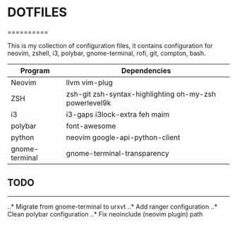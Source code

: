 # DOTFILES
==========

This is my collection of configuration files, it contains configuration for
neovim, zshell, i3, polybar, gnome-terminal, rofi, git, compton, bash.


| Program        |          Dependencies           |
|----------------|---------------------------------|
| Neovim         | llvm vim-plug                   |
| ZSH            | zsh-git zsh-syntax-highlighting oh-my-zsh powerlevel9k |
| i3             | i3-gaps i3lock-extra feh maim   |
| polybar        | font-awesome                    |
| python         | neovim google-api-python-client |
| gnome-terminal | gnome-terminal-transparency     |

## TODO
-------

..* Migrate from gnome-terminal to urxvt
..* Add ranger configuration
..* Clean polybar configuration
..* Fix neoinclude (neovim plugin) path
